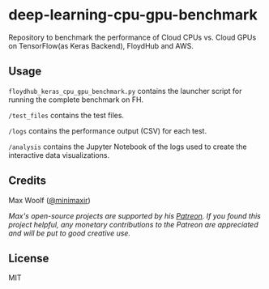 # deep-learning-cpu-gpu-benchmark

Repository to benchmark the performance of Cloud CPUs vs. Cloud GPUs on TensorFlow(as Keras Backend),  FloydHub and AWS.

## Usage

`floydhub_keras_cpu_gpu_benchmark.py` contains the launcher script for running the complete benchmark on FH.

`/test_files` contains the test files.

`/logs` contains the performance output (CSV) for each test.

`/analysis` contains the Jupyter Notebook of the logs used to create the interactive data visualizations.

## Credits

Max Woolf ([@minimaxir](http://minimaxir.com))

*Max's open-source projects are supported by his [Patreon](https://www.patreon.com/minimaxir). If you found this project helpful, any monetary contributions to the Patreon are appreciated and will be put to good creative use.*

## License

MIT
